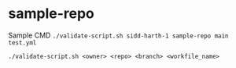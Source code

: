 # sample-repo

Sample CMD
`./validate-script.sh sidd-harth-1 sample-repo main test.yml`

`./validate-script.sh <owner> <repo> <branch> <workfile_name>`
